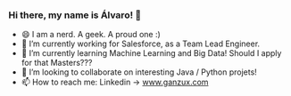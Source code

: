 ### Hi there, my name is Álvaro! 👋

- 😄 I am a nerd. A geek. A proud one :)
- 🔭 I’m currently working for Salesforce, as a Team Lead Engineer.
- 🌱 I’m currently learning Machine Learning and Big Data! Should I apply for that Masters???
- 👯 I’m looking to collaborate on interesting Java / Python projets!
- 📫 How to reach me: Linkedin -> www.ganzux.com


<!--
**ganzux/ganzux** is a ✨ _special_ ✨ repository because its `README.md` (this file) appears on your GitHub profile.

Here are some ideas to get you started:

- 🔭 I’m currently working on ...
- 🌱 I’m currently learning ...
- 👯 I’m looking to collaborate on ...
- 🤔 I’m looking for help with ...
- 💬 Ask me about ...
- 📫 How to reach me: ...
- 😄 Pronouns: ...
- ⚡ Fun fact: ...
-->
